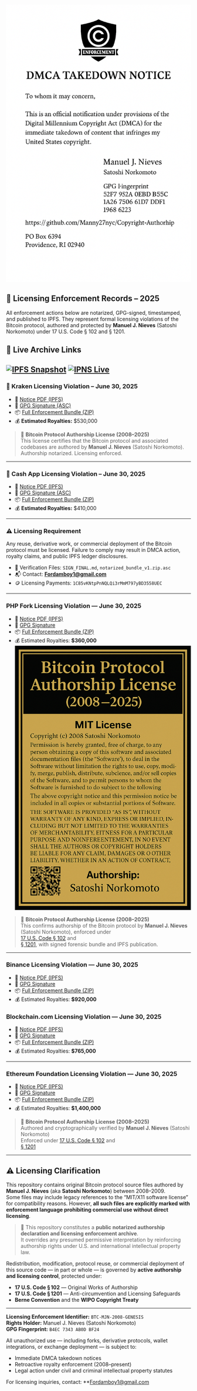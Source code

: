 ![DMCA Notice](public/DMCA_Coinbase_Takedown_Notice_20250703.png)

## 📁 Licensing Enforcement Records – 2025

All enforcement actions below are notarized, GPG-signed, timestamped, and published to IPFS. They represent formal licensing violations of the Bitcoin protocol, authored and protected by **Manuel J. Nieves** (Satoshi Norkomoto) under 17 U.S. Code § 102 and § 1201.
## 📡 Live Archive Links

[![IPFS Snapshot](https://img.shields.io/badge/IPFS-Snapshot-blue)](https://cloudflare-ipfs.com/ipfs/Qma63BRfaEr9tZCoMugRjSxFqEkLEfiuuTyusjYj7JWaBz)
[![IPNS Live](https://img.shields.io/badge/IPNS-Live-green)](https://cloudflare-ipfs.com/ipns/k51qzi5uqu5dj7li0gj4iwxz4z7thacgszt8bnbl08guczkug4p27fzoxit3n0)
---

### 🛑 Kraken Licensing Violation – June 30, 2025

- 📄 [Notice PDF (IPFS)](https://ipfs.io/ipfs/QmdZCEMBR6BVQDPV367jRuGxKy1AkEmrYvLyB84e4hVApc)
- 🔏 [GPG Signature (ASC)](https://ipfs.io/ipfs/QmaiiCt2oUdkPMp2nuwBkQsVEiRrzYy6QqUGhXoJmxYHrh)
- 📦 [Full Enforcement Bundle (ZIP)](https://ipfs.io/ipfs/Qmau99LwZLWcgoaeE8ipvt6Pqix264D17UrztYp76kmkYE)
- 💰 **Estimated Royalties:** \$530,000

> 📜 **Bitcoin Protocol Authorship License (2008–2025)**  
> This license certifies that the Bitcoin protocol and associated codebases are authored by **Manuel J. Nieves** (Satoshi Norkomoto).  
> Authorship notarized. Licensing enforced.

---

### 🛑 Cash App Licensing Violation – June 30, 2025

- 📄 [Notice PDF (IPFS)](https://ipfs.io/ipfs/QmPVbr1zHgYLZp8TMioHBidQ3WLFNoU298wruMhdZSEDTh)
- 🔏 [GPG Signature (ASC)](https://ipfs.io/ipfs/Qmcao8gzg6cfcpbwojMC8n75LhiN9n5sLQkhpXVV9rcNJY)
- 📦 [Full Enforcement Bundle (ZIP)](https://ipfs.io/ipfs/QmPVbr1zHgYLZp8TMioHBidQ3WLFNoU298wruMhdZSEDTh)
- 💰 **Estimated Royalties:** \$410,000

---

### ⚠️ Licensing Requirement

Any reuse, derivative work, or commercial deployment of the Bitcoin protocol must be licensed. Failure to comply may result in DMCA action, royalty claims, and public IPFS ledger disclosures.

- 🔐 Verification Files: `SIGN_FINAL.md`, `notarized_bundle_v1.zip.asc`  
- 📬 Contact: **Fordamboy1@gmail.com**  
- 🪙 Licensing Payments: `1C85vKNtpPnNQLQi3rMmM797yBD3558UEC`

---

### PHP Fork Licensing Violation — June 30, 2025
- 📄 [Notice PDF (IPFS)](https://ipfs.io/ipfs/QmXrL6J6iAKGAqX5Yw3qHuhXDwh875gmzptnzLY3zZnSSq)
- 🔏 [GPG Signature](https://ipfs.io/ipfs/QmWC17VECRFGU2hMsvzwN7RTtnHKzxPFxewgyC35xmC4N4)
- 📦 [Full Enforcement Bundle (ZIP)](https://ipfs.io/ipfs/QmXrL6J6iAKGAqX5Yw3qHuhXDwh875gmzptnzLY3zZnSSq)
- 💰 Estimated Royalties: **$360,000**
  ![Bitcoin Authorship License](Bitcoin_Protocol_Authorship_License_2008-2025_SatoshiNorkomoto.png)

> 📜 **Bitcoin Protocol Authorship License (2008–2025)**  
> This confirms authorship of the Bitcoin protocol by **Manuel J. Nieves** (Satoshi Norkomoto), enforced under  
> [17 U.S. Code § 102](https://www.law.cornell.edu/uscode/text/17/102) and  
> [§ 1201](https://www.law.cornell.edu/uscode/text/17/1201), with signed forensic bundle and IPFS publication.

---

### Binance Licensing Violation — June 30, 2025
- 📄 [Notice PDF (IPFS)](https://ipfs.io/ipfs/QmY5uCNk4GVVi1rUo5avkFUzjcK6tTfqvbmKL9vA9Us9LK)
- 🔏 [GPG Signature](https://ipfs.io/ipfs/QmWgpBbvmK3CLmV67N5RLXK9csF96FYzkA2VnYoRjXhSmV)
- 📦 [Full Enforcement Bundle (ZIP)](https://ipfs.io/ipfs/QmY5uCNk4GVVi1rUo5avkFUzjcK6tTfqvbmKL9vA9Us9LK)
- 💰 Estimated Royalties: **$920,000**

### Blockchain.com Licensing Violation — June 30, 2025
- 📄 [Notice PDF (IPFS)](https://ipfs.io/ipfs/QmccAixqX7wEy6LEPbTuDFoygDJfT4C8gCuWMEffUwLADG)
- 🔏 [GPG Signature](https://ipfs.io/ipfs/QmUDd7HXzMAv1r3Byf6BgS6XpR8XHc88NNVd2crhx4cqMn)
- 📦 [Full Enforcement Bundle (ZIP)](https://ipfs.io/ipfs/QmccAixqX7wEy6LEPbTuDFoygDJfT4C8gCuWMEffUwLADG)
- 💰 Estimated Royalties: **$765,000**

---

### Ethereum Foundation Licensing Violation — June 30, 2025
- 📄 [Notice PDF (IPFS)](https://ipfs.io/ipfs/QmfVDXKmvxw1z8KrhvHTihCmQtrPKtq2VPtMsSk6dPGUg1)
- 🔏 [GPG Signature](https://ipfs.io/ipfs/QmXyUMmUe2kcdDRbd6DvwUjEEMmYZFz7ZPP5TL2vcKrZqi)
- 📦 [Full Enforcement Bundle (ZIP)](https://ipfs.io/ipfs/QmfVDXKmvxw1z8KrhvHTihCmQtrPKtq2VPtMsSk6dPGUg1)
- 💰 Estimated Royalties: **$1,400,000**

> 📜 **Bitcoin Protocol Authorship License (2008–2025)**  
> Authored and cryptographically verified by **Manuel J. Nieves** (Satoshi Norkomoto)  
> Enforced under [17 U.S. Code § 102](https://www.law.cornell.edu/uscode/text/17/102) and  
> [§ 1201](https://www.law.cornell.edu/uscode/text/17/1201)
      
---

## ⚠️ Licensing Clarification

This repository contains original Bitcoin protocol source files authored by **Manuel J. Nieves** (aka **Satoshi Norkomoto**) between 2008–2009.  
Some files may include legacy references to the “MIT/X11 software license” for compatibility reasons. However, **all such files are explicitly marked with enforcement language prohibiting commercial use without direct licensing**.

> 🔐 This repository constitutes a **public notarized authorship declaration and licensing enforcement archive**.  
> It overrides any presumed permissive interpretation by reinforcing authorship rights under U.S. and international intellectual property law.

Redistribution, modification, protocol reuse, or commercial deployment of this source code — in part or whole — is governed by **active authorship and licensing control**, protected under:

- **17 U.S. Code § 102** — Original Works of Authorship  
- **17 U.S. Code § 1201** — Anti-circumvention and Licensing Safeguards  
- **Berne Convention** and the **WIPO Copyright Treaty**

---

**Licensing Enforcement Identifier:** `BTC-MJN-2008-GENESIS`  
**Rights Holder:** Manuel J. Nieves (Satoshi Norkomoto)  
**GPG Fingerprint:** `B4EC 7343 AB0D BF24`

All unauthorized use — including forks, derivative protocols, wallet integrations, or exchange deployment — is subject to:

- Immediate DMCA takedown notices  
- Retroactive royalty enforcement (2008–present)  
- Legal action under civil and criminal intellectual property statutes

For licensing inquiries, contact: **Fordamboy1@gmail.com
